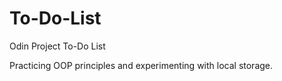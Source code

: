 # To-Do-List
Odin Project To-Do List

Practicing OOP principles and experimenting with local storage.
